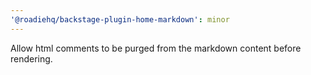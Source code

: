 ```yaml
---
'@roadiehq/backstage-plugin-home-markdown': minor
---
```


Allow html comments to be purged from the markdown content before rendering.
